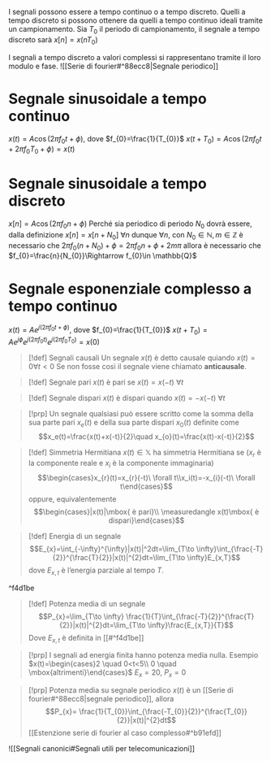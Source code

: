 I segnali possono essere a tempo continuo o a tempo discreto.
Quelli a tempo discreto si possono ottenere da quelli a tempo continuo ideali tramite un campionamento.
Sia $T_{0}$ il periodo di campionamento, il segnale a tempo discreto sarà $x[n]=x(nT_{0})$

I segnali a tempo discreto a valori complessi si rappresentano tramite il loro modulo e fase.
![[Serie di fourier#^88ecc8|Segnale periodico]]

# Segnale sinusoidale a tempo continuo
$x(t)=A\cos(2\pi f_{0}t+\phi)$, dove $f_{0}=\frac{1}{T_{0}}$
$x(t+T_{0})=A\cos(2\pi f_{0}t+2\pi f_{0}T_{0}+\phi)=x(t)$
# Segnale sinusoidale a tempo discreto
$x[n]=A\cos(2\pi f_{0}n+\phi)$
Perché sia periodico di periodo $N_{0}$ dovrà essere, dalla definizione $x[n]=x[n+N_{0}]\ \forall n$
dunque $\forall n$, con $N_{0}\in \mathbb{N}, m\in \mathbb{Z}$ è necessario che
$2\pi f_{0}(n+N_{0})+\phi=2\pi f_{0}n+\phi + 2m\pi$
allora è necessario che $f_{0}=\frac{n}{N_{0}}\Rightarrow f_{0}\in \mathbb{Q}$
# Segnale esponenziale complesso a tempo continuo
$x(t)=Ae^{j(2\pi f_{0}t+\phi)}$, dove $f_{0}=\frac{1}{T_{0}}$
$x(t+T_{0})=Ae^{j\phi}e^{j(2\pi f_{0}t)}e^{j(2\pi f_{0}T_{0})}=x(0)$

>[!def] Segnali causali
>Un segnale $x(t)$ è detto causale quiando $x(t)=0\forall t<0$
>Se non fosse così il segnale viene chiamato **anticausale**.

>[!def] Segnale pari
>$x(t)$ è pari se $x(t)=x(-t)\ \forall t$

>[!def] Segnale dispari
>$x(t)$ è dispari quando $x(t)=-x(-t)\ \forall t$

>[!prp]
>Un segnale qualsiasi può essere scritto come la somma della sua parte pari $x_{e}(t)$ e della sua parte dispari $x_{0}(t)$ definite come
>$$x_e(t)=\frac{x(t)+x(-t)}{2}\quad x_{o}(t)=\frac{x(t)-x(-t)}{2}$$

>[!def] Simmetria Hermitiana
>$x(t)\in \mathbb{X}$ ha simmetria Hermitiana se ($x_r$ è la componente reale e $x_{i}$ è la componente immaginaria)
>$$\begin{cases}x_{r}(t)=x_{r}(-t)\ \forall t\\x_i(t)=-x_{i}(-t)\ \forall t\end{cases}$$
>oppure, equivalentemente
>$$\begin{cases}|x(t)|\mbox{ è pari}\\ \measuredangle x(t)\mbox{ è dispari}\end{cases}$$

>[!def] Energia di un segnale
>$$E_{x}=\int_{-\infty}^{\infty}|x(t)|^2dt=\lim_{T\to \infty}\int_{\frac{-T}{2}}^{\frac{T}{2}}|x(t)|^{2}dt=\lim_{T\to \infty}E_{x,T}$$
>dove $E_{x,t}$ è l’energia parziale al tempo $T$.

^f4d1be

>[!def] Potenza media di un segnale
>$$P_{x}=\lim_{T\to \infty} \frac{1}{T}\int_{\frac{-T}{2}}^{\frac{T}{2}}|x(t)|^{2}dt=\lim_{T\to \infty}\frac{E_{x,T}}{T}$$
>Dove $E_{x,t}$ è definita in [[#^f4d1be]]

>[!prp]
>I segnali ad energia finita hanno potenza media nulla.
>Esempio $x(t)=\begin{cases}2 \quad 0<t<5\\ 0 \quad \mbox{altrimenti}\end{cases}$
>$E_{x}=20$, $P_{x}=0$

>[!prp] Potenza media su segnale periodico
>$x(t)$ è un [[Serie di fourier#^88ecc8|segnale periodico]], allora
>$$P_{x}= \frac{1}{T_{0}}\int_{\frac{-T_{0}}{2}}^{\frac{T_{0}}{2}}|x(t)|^{2}dt$$
>[[Estenzione serie di fourier al caso complesso#^b91efd]]

![[Segnali canonici#Segnali utili per telecomunicazioni]]